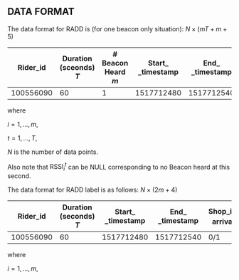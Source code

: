 ## DATA FORMAT

The data format for RADD is (for one beacon only situation): $N\times (mT+m+5)$

| Rider_id  | Duration (sceonds) $T$ | \# Beacon Heard $m$ | Start_<br />_timestamp | End_<br />_timestamp | $\text{Shop_id}_i$ | $\text{RSSI}_i^t$ |
| --------- | ---------------------- | ------------------- | ---------------------- | -------------------- | ------------------ | ----------------- |
| 100556090 | 60                     | 1                   | 1517712480             | 1517712540           |                    |                   |

where 

$i=1,…,m$, 

$t=1,…,T$, 

$N$ is the number of data points.

Also note that $\text{RSSI}_i^t$ can be NULL corresponding to no Beacon heard at this second.



The data format for RADD label is as follows: $N\times(2m+4)$

| Rider_id  | Duration <br />(seconds) $T$ | Start_<br />_timestamp | End_<br />_timestamp | $\text{Shop_id}_i$<br />arrival | $\text{Shop_id}_i$<br />departual |
| --------- | ---------------------------- | ---------------------- | -------------------- | ------------------------------- | --------------------------------- |
| 100556090 | 60                           | 1517712480             | 1517712540           | 0/1                             | 0/1                               |

where 

$i=1,…,m​$, 
